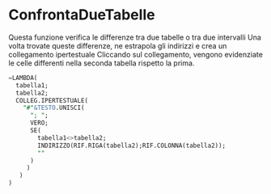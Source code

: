 # ConfrontaDueTabelle
Questa funzione verifica le differenze tra due tabelle o tra due intervalli
Una volta trovate queste differenze, ne estrapola gli indirizzi e crea un collegamento ipertestuale
Cliccando sul collegamento, vengono evidenziate le celle differenti nella seconda tabella rispetto la prima.


```sql
=LAMBDA(
  tabella1;
  tabella2;
  COLLEG.IPERTESTUALE(
    "#"&TESTO.UNISCI(
      "; ";
      VERO;
      SE(
        tabella1<>tabella2;
        INDIRIZZO(RIF.RIGA(tabella2);RIF.COLONNA(tabella2));
        ""
      )
     )
   )
)
```
